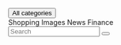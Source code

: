 <ButtonGroup class="w-full">
  <Button onclick={dropdown.toggle} color="none" class="flex-shrink-0 border border-gray-300 bg-gray-100 text-gray-900 hover:bg-gray-200 focus:ring-gray-300 dark:border-gray-700 dark:bg-gray-600 dark:text-white dark:hover:bg-gray-700 dark:focus:ring-gray-800">
    All categories<ChevronDownOutline class="ms-2 h-6 w-6" />
  </Button>
  <div class="relative">
    <Dropdown {dropdownStatus} {closeDropdown} {transitionParams} class="absolute -left-[160px] top-[40px]">
      <DropdownUl>
        <DropdownLi href="/">Shopping</DropdownLi>
        <DropdownLi href="/">Images</DropdownLi>
        <DropdownLi href="/">News</DropdownLi>
        <DropdownLi href="/">Finance</DropdownLi>
      </DropdownUl>
    </Dropdown>
  </div>
  <Input placeholder="Search" />
  <Button color="primary" class="!p-2.5" type="submit">
    <SearchOutline class="h-5 w-5" />
  </Button>
</ButtonGroup>